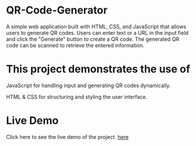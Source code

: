 # QR-Code-Generator

A simple web application built with HTML, CSS, and JavaScript that allows users to generate QR codes. Users can enter text or a URL in the input field and click the "Generate" button to create a QR code. The generated QR code can be scanned to retrieve the entered information.

# This project demonstrates the use of

JavaScript for handling input and generating QR codes dynamically.

HTML & CSS for structuring and styling the user interface.

# Live Demo

Click here to see the live demo of the project. [here]()
